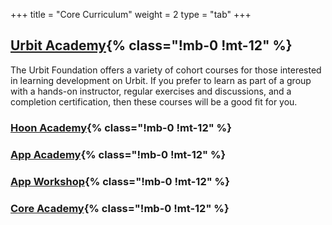 +++
title = "Core Curriculum"
weight = 2
type = "tab"
+++

## [Urbit Academy](/courses/classes){% class="!mb-0 !mt-12" %}
The Urbit Foundation offers a variety of cohort courses for those interested in learning development on Urbit. If you prefer to learn as part of a group with a hands-on instructor, regular exercises and discussions, and a completion certification, then these courses will be a good fit for you.

### [Hoon Academy](/courses/academy/ha){% class="!mb-0 !mt-12" %}

### [App Academy](/courses/academy/aa){% class="!mb-0 !mt-12" %}

### [App Workshop](/courses/academy/aw){% class="!mb-0 !mt-12" %}

### [Core Academy](/courses/academy/ca){% class="!mb-0 !mt-12" %}
